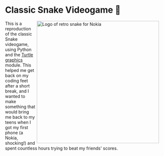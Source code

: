 # Classic Snake Videogame 🐍

<img src="https://techviral.net/wp-content/uploads/2017/02/Now-You-Can-Play-The-Nokia-3310s-Iconic-Snake-Game-On-Facebook-Messenger.png" alt="Logo of retro snake for Nokia" title="Snake" width="400" align="right"/>

This is a reproduction of the classic Snake videogame, using Python and the [Turtle graphics](https://docs.python.org/3/library/turtle.html#) module. This helped me get back on my coding feet after a short break, and I wanted to make something that would bring me back to my teens when I got my first phone (a Nokia, shocking!) and spent countless hours trying to beat my friends' scores. 
